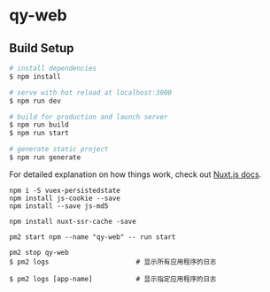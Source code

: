 # qy-web

## Build Setup

```bash
# install dependencies
$ npm install

# serve with hot reload at localhost:3000
$ npm run dev

# build for production and launch server
$ npm run build
$ npm run start

# generate static project
$ npm run generate
```

For detailed explanation on how things work, check out [Nuxt.js docs](https://nuxtjs.org).

```
npm i -S vuex-persistedstate
npm install js-cookie --save
npm install --save js-md5

npm install nuxt-ssr-cache -save
```

```
pm2 start npm --name "qy-web" -- run start

pm2 stop qy-web
$ pm2 logs                      # 显示所有应用程序的日志

$ pm2 logs [app-name]           # 显示指定应用程序的日志
```